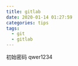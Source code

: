 ```yaml
---
title: gitlab
date: 2020-01-14 01:27:59
categories: tips
tags:
  - git
  - gitlab
---
```


初始密码
qwer1234
